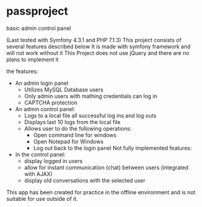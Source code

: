 # passproject
basic admin control panel

(Last tested with Symfony 4.3.1 and PHP 7.1.3)
This project consists of several features described below
It is made with symfony framework and will not work without it
This Project does not use jQuery and there are no plans to implement it

the features:
  - An admin login panel
    - Utilizes MySQL Database users
    - Only admin users with mathing credentials can log in
    - CAPTCHA protection
  - An admin control panel:
    - Logs to a local file all successful log ins and log outs
    - Displays last 10 logs from the local file
    - Allows user to do the following operations:
      - Open command line for windows
      - Open Notepad for Windows
      - Log out back to the login panel
Not fully implemented features:
  - In the control panel:
    - display logged in users
    - allow for instant communication (chat) between users (integrated with AJAX)
    - display old conversations with the selected user
    
This app has been created for practice in the offline environment and is not suitable for use outside of it.
